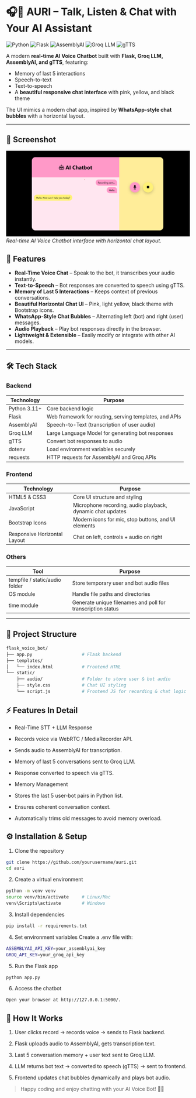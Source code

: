 # 🎧🎤 AURI – Talk, Listen & Chat with Your AI Assistant

![Python](https://img.shields.io/badge/Python-3.11+-blue?style=flat-square)
![Flask](https://img.shields.io/badge/Flask-2.3-green?style=flat-square)
![AssemblyAI](https://img.shields.io/badge/AssemblyAI-STT-orange?style=flat-square)
![Groq LLM](https://img.shields.io/badge/Groq-LLM-purple?style=flat-square)
![gTTS](https://img.shields.io/badge/gTTS-TTS-red?style=flat-square)

A modern **real-time AI Voice Chatbot** built with **Flask, Groq LLM, AssemblyAI, and gTTS**, featuring:  

- Memory of last 5 interactions  
- Speech-to-text  
- Text-to-speech  
- A **beautiful responsive chat interface** with pink, yellow, and black theme  

The UI mimics a modern chat app, inspired by **WhatsApp-style chat bubbles** with a horizontal layout.

---
## 📸 Screenshot

![AI Voice Chatbot](https://github.com/shamaiem10/Auri/blob/main/static/Screenshot%202025-09-28%20015851.png)
*Real-time AI Voice Chatbot interface with horizontal chat layout.*


## 🚀 Features

- **Real-Time Voice Chat** – Speak to the bot, it transcribes your audio instantly.  
- **Text-to-Speech** – Bot responses are converted to speech using gTTS.  
- **Memory of Last 5 Interactions** – Keeps context of previous conversations.  
- **Beautiful Horizontal Chat UI** – Pink, light yellow, black theme with Bootstrap icons.  
- **WhatsApp-Style Chat Bubbles** – Alternating left (bot) and right (user) messages.  
- **Audio Playback** – Play bot responses directly in the browser.  
- **Lightweight & Extensible** – Easily modify or integrate with other AI models.  

---

## 🛠️ Tech Stack

### Backend

| Technology | Purpose |
|------------|---------|
| Python 3.11+ | Core backend logic |
| Flask | Web framework for routing, serving templates, and APIs |
| AssemblyAI | Speech-to-Text (transcription of user audio) |
| Groq LLM | Large Language Model for generating bot responses |
| gTTS | Convert bot responses to audio |
| dotenv | Load environment variables securely |
| requests | HTTP requests for AssemblyAI and Groq APIs |

### Frontend

| Technology | Purpose |
|------------|---------|
| HTML5 & CSS3 | Core UI structure and styling |
| JavaScript | Microphone recording, audio playback, dynamic chat updates |
| Bootstrap Icons | Modern icons for mic, stop buttons, and UI elements |
| Responsive Horizontal Layout | Chat on left, controls + audio on right |

### Others

| Tool | Purpose |
|------|---------|
| tempfile / static/audio folder | Store temporary user and bot audio files |
| OS module | Handle file paths and directories |
| time module | Generate unique filenames and poll for transcription status |

---
## 💾 Project Structure
```bash
flask_voice_bot/
├── app.py                   # Flask backend
├── templates/
│   └── index.html           # Frontend HTML
└── static/
    ├── audio/               # Folder to store user & bot audio
    ├── style.css            # Chat UI styling
    └── script.js            # Frontend JS for recording & chat logic
```

## ⚡ Features In Detail

- Real-Time STT + LLM Response

- Records voice via WebRTC / MediaRecorder API.

- Sends audio to AssemblyAI for transcription.

- Memory of last 5 conversations sent to Groq LLM.

- Response converted to speech via gTTS.

- Memory Management

- Stores the last 5 user-bot pairs in Python list.

- Ensures coherent conversation context.

- Automatically trims old messages to avoid memory overload.


## ⚙️ Installation & Setup

1. Clone the repository

```bash
git clone https://github.com/yourusername/auri.git
cd auri
```



2. Create a virtual environment

```bash
python -m venv venv
source venv/bin/activate     # Linux/Mac
venv\Scripts\activate        # Windows
```

3. Install dependencies

```bash
pip install -r requirements.txt
```

4. Set environment variables
Create a .env file with:

```bash
ASSEMBLYAI_API_KEY=your_assemblyai_key
GROQ_API_KEY=your_groq_api_key
```

5. Run the Flask app
```bash
python app.py
```

6. Access the chatbot
```bash
Open your browser at http://127.0.0.1:5000/.
```


## 📌 How It Works

1. User clicks record → records voice → sends to Flask backend.

2. Flask uploads audio to AssemblyAI, gets transcription text.

3. Last 5 conversation memory + user text sent to Groq LLM.

4. LLM returns bot text → converted to speech (gTTS) → sent to frontend.

5. Frontend updates chat bubbles dynamically and plays bot audio.

> Happy coding and enjoy chatting with your AI Voice Bot! 🎤🤖



